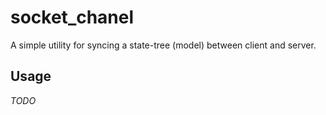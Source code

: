 # socket_chanel

A simple utility for syncing a state-tree (model) between client and server.

## Usage

_TODO_
